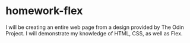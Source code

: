 # homework-flex

I will be creating an entire web page from a design provided by The Odin Project. I will demonstrate my knowledge of HTML, CSS, as well as Flex.